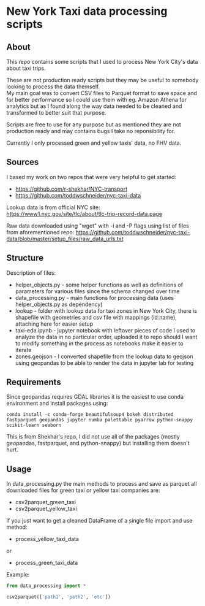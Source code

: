 # New York Taxi data processing scripts
## About
This repo contains some scripts that I used to process New York City's data about taxi trips.  

These are not production ready scripts but they may be useful to somebody looking to process the data themself.  
My main goal was to convert CSV files to Parquet format to save space and for better performance so I could use them with eg. Amazon Athena for analytics but as I found along the way data needed to be cleaned and transformed to better suit that purpose.

Scripts are free to use for any purpose but as mentioned they are not production ready and may contains bugs I take no reponsibility for.

Currently I only processed green and yellow taxis' data, no FHV data.

## Sources
I based my work on two repos that were very helpful to get started:
- https://github.com/r-shekhar/NYC-transport
- https://github.com/toddwschneider/nyc-taxi-data

Lookup data is from official NYC site: https://www1.nyc.gov/site/tlc/about/tlc-trip-record-data.page  

Raw data downloaded using "wget" with -i and -P flags using list of files from aforementioned repo: https://github.com/toddwschneider/nyc-taxi-data/blob/master/setup_files/raw_data_urls.txt  

## Structure
Description of files:
- helper_objects.py - some helper functions as well as definitions of parameters for various files since the schema changed over time
- data_processing.py - main functions for processing data (uses helper_objects.py as dependency)
- lookup - folder with lookup data for taxi zones in New York City, there is shapefile with geometries and csv file with mappings (id:name), attaching here for easier setup
- taxi-eda.ipynb - jupyter notebook with leftover pieces of code I used to analyze the data in no particular order, uploaded it to repo should I want to modify something in the process as notebooks make it easier to iterate
- zones.geojson - I converted shapefile from the lookup data to geojson using geopandas to be able to render the data in jupyter lab for testing

## Requirements
Since geopandas requires GDAL libraries it is the easiest to use conda environment and install packages using:
```
conda install -c conda-forge beautifulsoup4 bokeh distributed fastparquet geopandas jupyter numba palettable pyarrow python-snappy scikit-learn seaborn
```
This is from Shekhar's repo, I did not use all of the packages (mostly geopandas, fastparquet, and python-snappy) but installing them doesn't hurt.

## Usage
In data_processing.py the main methods to process and save as parquet all downloaded files for green taxi or yellow taxi companies are:
- csv2parquet_green_taxi
- csv2parquet_yellow_taxi

If you just want to get a cleaned DataFrame of a single file import and use method:
- process_yellow_taxi_data

or

- process_green_taxi_data

Example:
```python
from data_processing import *

csv2parquet(['path1', 'path2', 'etc'])
```
